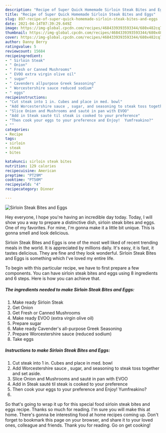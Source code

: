 ```yaml
---
description: "Recipe of Super Quick Homemade Sirloin Steak Bites and Eggs"
title: "Recipe of Super Quick Homemade Sirloin Steak Bites and Eggs"
slug: 897-recipe-of-super-quick-homemade-sirloin-steak-bites-and-eggs
date: 2021-04-14T07:39:29.649Z
image: https://img-global.cpcdn.com/recipes/4684339393593344/680x482cq70/sirloin-steak-bites-and-eggs-recipe-main-photo.jpg
thumbnail: https://img-global.cpcdn.com/recipes/4684339393593344/680x482cq70/sirloin-steak-bites-and-eggs-recipe-main-photo.jpg
cover: https://img-global.cpcdn.com/recipes/4684339393593344/680x482cq70/sirloin-steak-bites-and-eggs-recipe-main-photo.jpg
author: Danny Berry
ratingvalue: 5
reviewcount: 15684
recipeingredient:
- " Sirloin Steak"
- " Onion"
- " Fresh or Canned Mushrooms"
- " EVOO extra virgin olive oil"
- " sugar"
- " Cavenders allpurpose Greek Seasoning"
- " Worcestershire sauce reduced sodium"
- " eggs"
recipeinstructions:
- "Cut steak into 1 in. Cubes and place in med. bowl"
- "Add Worcestershire sauce , sugar, and seasoning to steak toss together and set aside."
- "Slice Onion and Mushrooms and sauté in pan with EVOO"
- "Add in Steak sauté til steak is cooked to your preference"
- "Then cook your eggs to your preference and Enjoy!  Yumfreakino?"
- ""
categories:
- Recipe
tags:
- sirloin
- steak
- bites

katakunci: sirloin steak bites 
nutrition: 129 calories
recipecuisine: American
preptime: "PT29M"
cooktime: "PT50M"
recipeyield: "4"
recipecategory: Dinner

---
```



![Sirloin Steak Bites and Eggs](https://img-global.cpcdn.com/recipes/4684339393593344/680x482cq70/sirloin-steak-bites-and-eggs-recipe-main-photo.jpg)

Hey everyone, I hope you're having an incredible day today. Today, I will show you a way to prepare a distinctive dish, sirloin steak bites and eggs. One of my favorites. For mine, I'm gonna make it a little bit unique. This is gonna smell and look delicious.



Sirloin Steak Bites and Eggs is one of the most well liked of recent trending meals in the world. It is appreciated by millions daily. It's easy, it is fast, it tastes delicious. They are fine and they look wonderful. Sirloin Steak Bites and Eggs is something which I've loved my entire life.


To begin with this particular recipe, we have to first prepare a few components. You can have sirloin steak bites and eggs using 8 ingredients and 6 steps. Here is how you can achieve that.

<!--inarticleads1-->

##### The ingredients needed to make Sirloin Steak Bites and Eggs:

1. Make ready  Sirloin Steak
1. Get  Onion
1. Get  Fresh or Canned Mushrooms
1. Make ready  EVOO (extra virgin olive oil)
1. Prepare  sugar
1. Make ready  Cavender&#39;s all-purpose Greek Seasoning
1. Prepare  Worcestershire sauce (reduced sodium)
1. Take  eggs




<!--inarticleads2-->

##### Instructions to make Sirloin Steak Bites and Eggs:

1. Cut steak into 1 in. Cubes and place in med. bowl
1. Add Worcestershire sauce , sugar, and seasoning to steak toss together and set aside.
1. Slice Onion and Mushrooms and sauté in pan with EVOO
1. Add in Steak sauté til steak is cooked to your preference
1. Then cook your eggs to your preference and Enjoy!  Yumfreakino?
1. 




So that's going to wrap it up for this special food sirloin steak bites and eggs recipe. Thanks so much for reading. I'm sure you will make this at home. There's gonna be interesting food at home recipes coming up. Don't forget to bookmark this page on your browser, and share it to your loved ones, colleague and friends. Thank you for reading. Go on get cooking!
